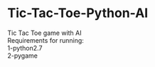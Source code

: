 # Tic-Tac-Toe-Python-AI
Tic Tac Toe game with AI  
Requirements for running:  
  1-python2.7  
  2-pygame  
